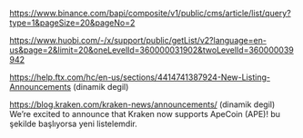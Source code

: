 https://www.binance.com/bapi/composite/v1/public/cms/article/list/query?type=1&pageSize=20&pageNo=2


https://www.huobi.com/-/x/support/public/getList/v2?language=en-us&page=2&limit=20&oneLevelId=360000031902&twoLevelId=360000039942

https://help.ftx.com/hc/en-us/sections/4414741387924-New-Listing-Announcements
(dinamik degil)

https://blog.kraken.com/kraken-news/announcements/
(dinamik degil)
We’re excited to announce that Kraken now supports ApeCoin (APE)! bu şekilde başlıyorsa yeni listelemdir.